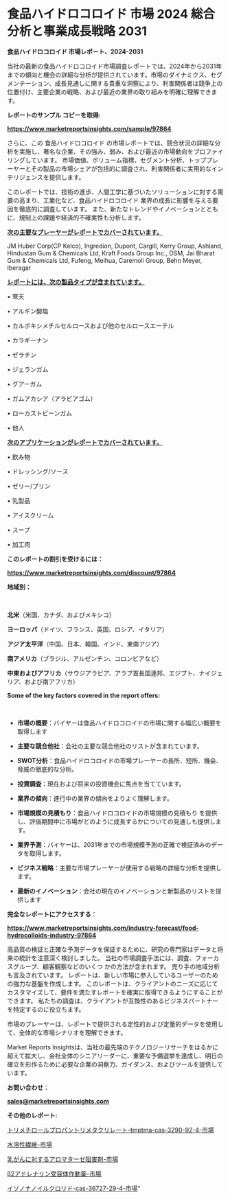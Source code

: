 # 食品ハイドロコロイド 市場 2024 総合分析と事業成長戦略 2031

<strong>食品ハイドロコロイド 市場レポート、2024-2031</strong>

当社の最新の食品ハイドロコロイド市場調査レポートでは、2024年から2031年までの傾向と機会の詳細な分析が提供されています。市場のダイナミクス、セグメンテーション、成長見通しに関する貴重な洞察により、利害関係者は競争上の位置付け、主要企業の戦略、および最近の業界の取り組みを明確に理解できます。



<strong>レポートのサンプル コピーを取得:</strong> <a href=https://www.marketreportsinsights.com/sample/97864>

<strong><u>https://www.marketreportsinsights.com/sample/97864</u></strong></a>

さらに、この 食品ハイドロコロイド の市場レポートでは、競合状況の詳細な分析を実施し、著名な企業、その強み、弱み、および最近の市場動向をプロファイリングしています。 市場価値、ボリューム指標、セグメント分析、トッププレーヤーとその製品の市場シェアが包括的に調査され、利害関係者に実用的なインテリジェンスを提供します。

このレポートでは、技術の進歩、人間工学に基づいたソリューションに対する需要の高まり、工業化など、食品ハイドロコロイド 業界の成長に影響を与える要因を徹底的に調査しています。 また、新たなトレンドやイノベーションとともに、規制上の課題や経済的不確実性も分析します。



<strong><u>次の主要なプレーヤーがレポートでカバーされています。</u></strong>

JM Huber Corp(CP Kelco), Ingredion, Dupont, Cargill, Kerry Group, Ashland, Hindustan Gum & Chemicals Ltd, Kraft Foods Group Inc., DSM, Jai Bharat Gum & Chemicals Ltd, Fufeng, Meihua, Caremoli Group, Behn Meyer, Iberagar



<strong><u><b>レポートには、次の製品タイプが含まれています。</b></u></strong>

• 寒天

• アルギン酸塩

• カルボキシメチルセルロースおよび他のセルロースエーテル

• カラギーナン

• ゼラチン

• ジェランガム

• グアーガム

• ガムアカシア（アラビアゴム）

• ローカストビーンガム

• 他人



<strong><u><b>次のアプリケーションがレポートでカバーされています。</b></u></strong>

• 飲み物

• ドレッシング/ソース

• ゼリー/プリン

• 乳製品

• アイスクリーム

• スープ

• 加工肉



<strong><b>このレポートの割引を受けるには：</b></strong>

<a href=https://www.marketreportsinsights.com/discount/97864>

<strong><u>https://www.marketreportsinsights.com/discount/97864</u></strong></a>



<strong>地域別：</strong>

<strong> </strong>



<strong>北米</strong>（米国、カナダ、およびメキシコ）



<strong>ヨーロッパ</strong>（ドイツ、フランス、英国、ロシア、イタリア）



<strong>アジア太平洋</strong>（中国、日本、韓国、インド、東南アジア）



<strong>南アメリカ</strong>（ブラジル、アルゼンチン、コロンビアなど）



<strong>中東およびアフリカ</strong>（サウジアラビア、アラブ首長国連邦、エジプト、ナイジェリア、および南アフリカ）



<strong>Some of the key factors covered in the report offers:</strong>

<strong> </strong>
<ul>
  <li>

<strong>市場の概要</strong>：バイヤーは食品ハイドロコロイドの市場に関する幅広い概要を取得します</li>
  <li>

<strong>主要な競合他社</strong>：会社の主要な競合他社のリストが含まれています。</li>
  <li>

<strong>SWOT分析</strong>：食品ハイドロコロイドの市場プレーヤーの長所、短所、機会、脅威の徹底的な分析。</li>
  <li>

<strong>投資調査</strong>：現在および将来の投資機会に焦点を当てています。</li>
  <li>

<strong>業界の傾向</strong>：進行中の業界の傾向をよりよく理解します。</li>
  <li>

<strong>市場規模の見積もり</strong>：食品ハイドロコロイドの市場規模の見積もり を提供し、評価期間中に市場がどのように成長するかについての見通しも提供します。</li>
  <li>

<strong>業界予測</strong>：バイヤーは、2031年までの市場規模予測の正確で検証済みのデータを取得します。</li>
  <li>

<strong>ビジネス戦略</strong>：主要な市場プレーヤーが使用する戦略の詳細な分析を提供します。</li>
  <li>

<strong>最新のイノベーション</strong>：会社の現在のイノベーションと新製品のリストを提供します</li>
</ul>


<strong>完全なレポートにアクセスする</strong>：

<a href=https://www.marketreportsinsights.com/industry-forecast/food-hydrocolloids-industry-97864>

<strong><u>https://www.marketreportsinsights.com/industry-forecast/food-hydrocolloids-industry-97864</u></strong></a>

高品質の検証と正確な予測データを保証するために、研究の専門家はデータと将来の統計を注意深く検討しました。 当社の市場調査手法には、調査、フォーカスグループ、顧客観察などのいくつ かの方法が含まれます。 売り手の地域分析も言及されています。 レポートは、新しい市場に参入しているユーザーのための強力な基盤を作成します。 このレポートは、クライアントのニーズに応じてカスタマイズして、要件を満たすレポートを確実に取得できるようにすることができます。 私たちの調査は、クライアントが互換性のあるビジネスパートナーを特定するのに役立ちます。

市場のプレーヤーは、レポートで提供される定性的および定量的データを使用して、全体的な市場シナリオを理解できます。

Market Reports Insightsは、当社の最先端のテクノロジーリサーチをはるかに超えて拡大し、会社全体のシニアリーダーに、重要な予備選挙を達成し、明日の確立を形作るために必要な企業の洞察力、ガイダンス、およびツールを提供しています。



<strong><b>お問い合わせ</b></strong>：

<a href=mailto:sales@marketreportsinsights.com>

<strong><u>sales@marketreportsinsights.com</u></strong></a>



<strong>その他のレポート:</strong>

<a href=https://www.linkedin.com/pulse/トリメチロールプロパントリメタクリレート-tmptma-cas-3290-92-4-市場-2023-年のダイナミクスとビジネストレンド-jortf/>トリメチロールプロパントリメタクリレート-tmptma-cas-3290-92-4-市場</a>

<a href=https://www.linkedin.com/pulse/水溶性繊維-市場-2023-収益と成長ドライバー-2030-analytics-achievers-24-analysis-1kagf/>水溶性繊維-市場</a>

<a href=https://www.linkedin.com/pulse/乳がんに対するアロマターゼ阻害剤-市場-2023-総合分析と事業成長戦略-nnl2f/>乳がんに対するアロマターゼ阻害剤-市場</a>

<a href=https://www.linkedin.com/pulse/β2アドレナリン受容体作動薬-市場-2023-競争分析と事業成長-2030-xgvrf/>β2アドレナリン受容体作動薬-市場</a>

<a href=https://www.linkedin.com/pulse/イソノナノイルクロリド-cas-36727-29-4-市場-2023-swot-afqtf/>イソノナノイルクロリド-cas-36727-29-4-市場</a>"
